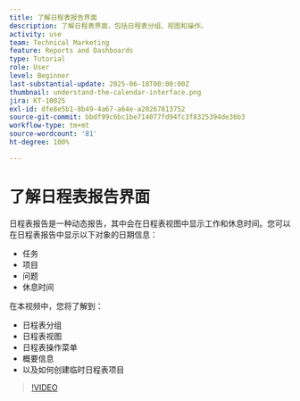 ```yaml
---
title: 了解日程表报告界面
description: 了解日程表界面，包括日程表分组、视图和操作。
activity: use
team: Technical Marketing
feature: Reports and Dashboards
type: Tutorial
role: User
level: Beginner
last-substantial-update: 2025-06-18T00:00:00Z
thumbnail: understand-the-calendar-interface.png
jira: KT-10025
exl-id: dfe8e5b1-8b49-4a67-a64e-a20267813752
source-git-commit: bbdf99c6bc1be714077fd94fc3f8325394de36b3
workflow-type: tm+mt
source-wordcount: '81'
ht-degree: 100%

---
```


# 了解日程表报告界面

日程表报告是一种动态报告，其中会在日程表视图中显示工作和休息时间。您可以在日程表报告中显示以下对象的日期信息：

* 任务
* 项目
* 问题
* 休息时间

在本视频中，您将了解到：

* 日程表分组
* 日程表视图
* 日程表操作菜单
* 概要信息
* 以及如何创建临时日程表项目

>[!VIDEO](https://video.tv.adobe.com/v/3438775/?quality=12&learn=on&enablevpops=1&captions=chi_hans)
